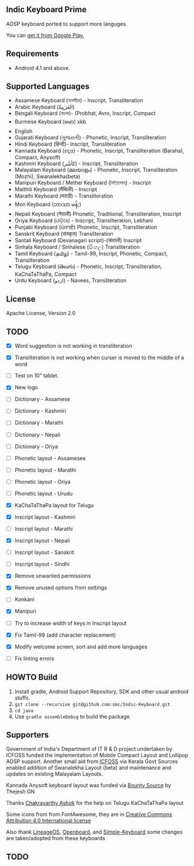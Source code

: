 ## Indic Keyboard Prime
AOSP keyboard ported to support more languges.

You can [get it from Google Play.](https://play.google.com/store/apps/details?id=org.smc.inputmethod.indic)

## Requirements

* Android 4.1 and above.

## Supported Languages

- Assamese Keyboard (অসমীয়া) - Inscript, Transliteration
- Arabic Keyboard (العَرَبِيةُ‎‎)
- Bengali Keyboard (বাংলা)- (Probhat, Avro, Inscript, Compact
- Burmese Keyboard (ဗမာ) xkb
- English
- Gujarati Keyboard (ગુજરાતી) - Phonetic, Inscript, Transliteration
- Hindi Keyboard (हिन्दी)- Inscript, Transliteration
- Kannada Keyboard (ಕನ್ನಡ) - Phonetic, Inscript, Transliteration (Baraha), Compact, Anysoft)
- Kashmiri Keyboard (کأشُر) - Inscript, Transliteration
- Malayalam Keyboard (മലയാളം) - Phonetic, Inscript, Transliteration (Mozhi), Swanalekha(beta)
- Manipuri Keyboard / Methei Keyboard (মৈতৈলোন্) - Inscript
- Maithili Keyboard (मैथिली)  - Inscript
- Marathi Keyboard (मराठी) - Transliteration
- Mon Keyboard (ဘာသာ မန်;)
- Nepali Keyboard (नेपाली)  Phonetic, Traditional, Transliteration, Inscript
- Oriya Keyboard (ଓଡ଼ିଆ) - Inscript, Transliteration, Lekhani
- Punjabi Keyboard (ਪੰਜਾਬੀ) Phonetic, Inscript, Transliteration
- Sanskrit Keyboard (संस्कृत) Transliteration
- Santali Keyboard (Devanagari script)-(संताली) Inscript
- Sinhala Keyboard / Sinhalese (සිංහල) Transliteration
- Tamil Keyboard (தமிழ்) - Tamil-99, Inscript, Phonetic, Compact, Transliteration
- Telugu Keyboard (తెలుగు) - Phonetic, Inscript, Transliteration, KaChaTaThaPa, Compact
- Urdu Keyboard (اردو) - Navees, Transliteration

## License

Apache License, Version 2.0

## TODO

- [x] Word suggestion is not working in transliteration
- [x] Transliteration is not working when curser is moved to the middle of a word
- [ ] Test on 10" tablet.
- [x] New logo
- [ ] Dictionary - Assamese
- [ ] Dictionary - Kashmiri
- [ ] Dictionary - Marathi
- [ ] Dictionary - Nepali
- [ ] Dictionary - Oriya
- [ ] Phonetic layout - Assamesee
- [ ] Phonetic layout - Marathi
- [ ] Phonetic layout - Oriya
- [ ] Phonetic layout - Urudu
- [x] KaChaTaThaPa layout for Telugu
- [x] Inscript layout - Kashmiri
- [ ] Inscript layout - Marathi
- [x] Inscript layout - Nepali
- [ ] Inscript layout - Sanskrit
- [ ] Inscript layout - Sindhi
- [x] Remove unwanted permissions
- [x] Remove unused options from settings
- [ ] Konkani
- [x] Manipuri
- [ ] Try to increase width of keys in Inscript layout
- [x] Fix Tamil-99 (add character replacement)
- [x] Modify welcome screen, sort and add more languages
- [ ] Fix linting errors


## HOWTO Build
1. Install gradle, Android Support Repository, SDK and other usual android stuffs.
2. `git clone --recursive git@github.com:smc/Indic-Keyboard.git`
4. `cd java`
5. Use `gradle assembleDebug` to build the package.

## Supporters

Government of India's Department of IT R & D project undertaken by ICFOSS funded the implementation of Mobile Compact Layout and Lollipop AOSP support. Another small aid from <a href=http://icfoss.in>ICFOSS</a> via Kerala Govt Sources enabled  addition of Swanalekha Layout (beta) and maintenance and updates on existing Malayalam Layouts.

Kannada Anysoft keyboard layout was funded via [Bounty Source](https://www.bountysource.com/issues/3406116-anysoft-like-kannada-inscript-keyboard-15) by Thejesh GN

Thanks [Chakravarthy Ashok](https://plus.google.com/115394773447303504309) for the help on Telugu KaChaTaThaPa layout

Some icons from from FontAwesome, they are in [Creative Commons Attribution 4.0 International license](https://fontawesome.com/license)

Also thank [LineageOS](https://review.lineageos.org/c/LineageOS/android_packages_inputmethods_LatinIME/), [Openboard](https://github.com/dslul/openboard/), and [Simple-Keyboard](https://github.com/rkkr/simple-keyboard) some changes are taken/adopted from these keyboards

## TODO

